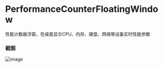 # PerformanceCounterFloatingWindow
性能计数器浮窗，在桌面显示CPU、内存、硬盘、网络等设备实时性能参数

### 截图
![image](https://raw.github.com/CuteLeon/PerformanceCounterFloatingWindow/master/生成/截图.png)
